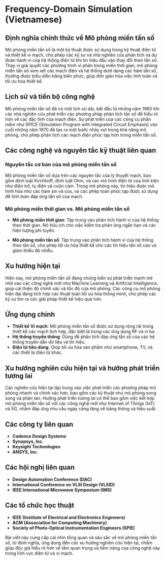 # Frequency-Domain Simulation (Vietnamese)

## Định nghĩa chính thức về Mô phỏng miền tần số

Mô phỏng miền tần số là một kỹ thuật được sử dụng trong kỹ thuật điện tử và thiết kế vi mạch, cho phép các kỹ sư và nhà nghiên cứu phân tích và dự đoán hành vi của hệ thống điện tử khi tín hiệu đầu vào thay đổi theo tần số. Thay vì giải quyết các phương trình vi phân trong miền thời gian, mô phỏng miền tần số xem xét các mạch điện và hệ thống dưới dạng các hàm tần số, thường được biểu diễn bằng biến phức, giúp đơn giản hóa việc tính toán và tối ưu hóa thiết kế.

## Lịch sử và tiến bộ công nghệ

Mô phỏng miền tần số đã có một lịch sử dài, bắt đầu từ những năm 1960 khi các nhà nghiên cứu phát triển các phương pháp phân tích tần số để hiểu rõ hơn về các đặc tính của mạch điện. Sự phát triển của các công cụ phần mềm như SPICE (Simulation Program with Integrated Circuit Emphasis) vào cuối những năm 1970 đã tạo ra một bước nhảy vọt trong khả năng mô phỏng, cho phép phân tích các mạch điện phức tạp hơn trong miền tần số.

## Các công nghệ và nguyên tắc kỹ thuật liên quan

### Nguyên tắc cơ bản của mô phỏng miền tần số

Mô phỏng miền tần số dựa trên các nguyên tắc của lý thuyết mạch, bao gồm định luật Kirchhoff, định luật Ohm, và các mô hình điện tử của linh kiện như điện trở, tụ điện và cuộn cảm. Trong mô phỏng này, tín hiệu được mô hình hóa như các hàm sin và cos, và các phép toán phức tạp được sử dụng để tính toán đáp ứng tần số của mạch.

### Mô phỏng miền thời gian vs. Mô phỏng miền tần số

- **Mô phỏng miền thời gian**: Tập trung vào phân tích hành vi của hệ thống theo thời gian. Nó hữu ích cho việc kiểm tra phản ứng ngắn hạn và các hiện tượng phi tuyến.
  
- **Mô phỏng miền tần số**: Tập trung vào phân tích hành vi của hệ thống theo tần số, cho phép tối ưu hóa thiết kế cho các tín hiệu tần số cao và giảm thiểu độ nhiễu.

## Xu hướng hiện tại

Hiện nay, mô phỏng miền tần số đang chứng kiến sự phát triển mạnh mẽ nhờ vào các công nghệ mới như Machine Learning và Artificial Intelligence, giúp cải thiện độ chính xác và tốc độ của mô phỏng. Các công cụ mô phỏng hiện đại đang tích hợp các thuật toán tối ưu hóa thông minh, cho phép các kỹ sư tìm ra các giải pháp thiết kế hiệu quả hơn.

## Ứng dụng chính

- **Thiết kế Vi mạch**: Mô phỏng miền tần số được sử dụng rộng rãi trong thiết kế các mạch tích hợp, đặc biệt là trong các ứng dụng RF và vi ba.
- **Hệ thống truyền thông**: Dùng để phân tích đáp ứng tần số của các hệ thống truyền dẫn dữ liệu và tín hiệu.
- **Điện tử tiêu dùng**: Giúp tối ưu hóa sản phẩm như smartphone, TV, và các thiết bị điện tử khác.

## Xu hướng nghiên cứu hiện tại và hướng phát triển tương lai

Các nghiên cứu hiện tại tập trung vào việc phát triển các phương pháp mô phỏng nhanh và chính xác hơn, bao gồm các kỹ thuật như mô phỏng song song và phân tán. Hướng phát triển tương lai có thể bao gồm việc kết hợp mô phỏng miền tần số với các công nghệ mới như Internet of Things (IoT) và 5G, nhằm đáp ứng nhu cầu ngày càng tăng về băng thông và hiệu suất.

## Các công ty liên quan

- **Cadence Design Systems**
- **Synopsys, Inc.**
- **Keysight Technologies**
- **ANSYS, Inc.**

## Các hội nghị liên quan

- **Design Automation Conference (DAC)**
- **International Conference on VLSI Design (VLSID)**
- **IEEE International Microwave Symposium (IMS)**
  
## Các tổ chức học thuật

- **IEEE (Institute of Electrical and Electronics Engineers)**
- **ACM (Association for Computing Machinery)**
- **Society of Photo-Optical Instrumentation Engineers (SPIE)**

Bài viết này cung cấp cái nhìn tổng quan và sâu sắc về mô phỏng miền tần số, từ định nghĩa, ứng dụng đến các xu hướng nghiên cứu hiện tại, nhằm giúp độc giả hiểu rõ hơn về tầm quan trọng và tiềm năng của công nghệ này trong lĩnh vực điện tử và vi mạch.